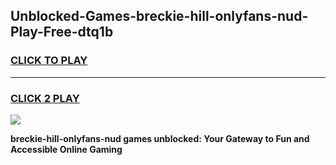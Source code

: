 
## Unblocked-Games-breckie-hill-onlyfans-nud-Play-Free-dtq1b
<h3>
<a href="https://premium76.site?title=breckie-hill-onlyfans-nud&ref=09A">CLICK TO PLAY</a></h3>
<hr>

<h3>
<a href="https://premium76.site?title=breckie-hill-onlyfans-nud&ref=09A">CLICK 2 PLAY</a>
  
</h3>

<a href="https://premium76.site?title=breckie-hill-onlyfans-nud&ref=09A"><img src="https://clearcache.store/games.png"></a>


**breckie-hill-onlyfans-nud games unblocked: Your Gateway to Fun and Accessible Online Gaming**
